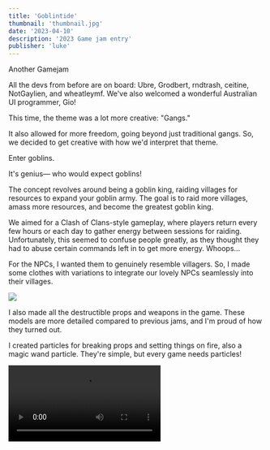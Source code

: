 ```yaml
---
title: 'Goblintide'
thumbnail: 'thumbnail.jpg'
date: '2023-04-10'
description: '2023 Game jam entry'
publisher: 'luke'
---
```


Another Gamejam

All the devs from before are on board: Ubre, Grodbert, rndtrash, ceitine, NotGaylien, and wheatleymf. We've also welcomed a wonderful Australian UI programmer, Gio!

This time, the theme was a lot more creative: "Gangs."

It also allowed for more freedom, going beyond just traditional gangs. So, we decided to get creative with how we'd interpret that theme.

<Heading title="Wait... Goblins?" />

Enter goblins.

It's genius— who would expect goblins!

The concept revolves around being a goblin king, raiding villages for resources to expand your goblin army. The goal is to raid more villages, amass more resources, and become the greatest goblin king.

We aimed for a Clash of Clans-style gameplay, where players return every few hours or each day to gather energy between sessions for raiding. Unfortunately, this seemed to confuse people greatly, as they thought they had to abuse certain commands left in to get more energy. Whoops...

<Heading title="Clothes and Props" caption="by Luke" />

For the NPCs, I wanted them to genuinely resemble villagers. So, I made some clothes with variations to integrate our lovely NPCs seamlessly into their villages.

<Img src="clothing.png" />

I also made all the destructible props and weapons in the game. These models are more detailed compared to previous jams, and I'm proud of how they turned out.

<Heading title="Particles" caption="by Luke" />

I created particles for breaking props and setting things on fire, also a magic wand particle. They're simple, but every game needs particles!

<Video src="wood_particle.mp4" />

<Heading title="Voicelines" caption="by Luke" />

Those annoying screaming villagers... They're me.

They're all a British man making random gibberish noises.

I also recorded some quick tutorial narration voice lines to prevent the game from being too confusing.

Admittedly, I'm not cut out to be a voice actor.
